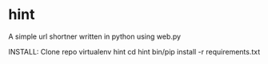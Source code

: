 # hint
A simple url shortner written in python using web.py

INSTALL:
Clone repo
virtualenv hint
cd hint
bin/pip install -r requirements.txt
